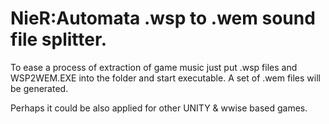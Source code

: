 # NieR:Automata .wsp to .wem sound file splitter.

To ease a process of extraction of game music just put .wsp files and WSP2WEM.EXE into the folder and start executable.
A set of .wem files will be generated.


Perhaps it could be also applied for other UNITY & wwise based games.
